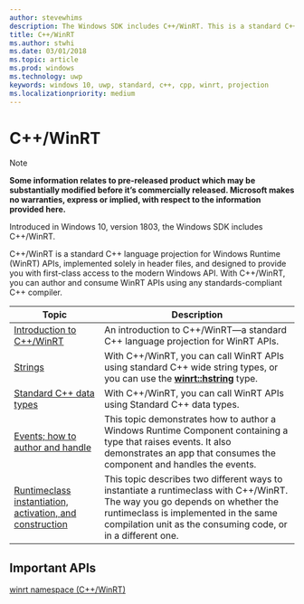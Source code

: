 ```yaml
---
author: stevewhims
description: The Windows SDK includes C++/WinRT. This is a standard C++ language projection for WinRT APIs, implemented solely in header files, and designed to provide you with first-class access to the modern Windows API. With C++/WinRT, you can author and consume WinRT APIs using any standards-compliant C++ compiler.
title: C++/WinRT
ms.author: stwhi
ms.date: 03/01/2018
ms.topic: article
ms.prod: windows
ms.technology: uwp
keywords: windows 10, uwp, standard, c++, cpp, winrt, projection
ms.localizationpriority: medium
---
```


# C++/WinRT
> [!NOTE]
> **Some information relates to pre-released product which may be substantially modified before it’s commercially released. Microsoft makes no warranties, express or implied, with respect to the information provided here.**

Introduced in Windows 10, version 1803, the Windows SDK includes C++/WinRT.

C++/WinRT is a standard C++ language projection for Windows Runtime (WinRT) APIs, implemented solely in header files, and designed to provide you with first-class access to the modern Windows API. With C++/WinRT, you can author and consume WinRT APIs using any standards-compliant C++ compiler.

| Topic | Description |
| - | - |
| [Introduction to C++/WinRT](intro-to-using-cpp-with-winrt.md) | An introduction to C++/WinRT&mdash;a standard C++ language projection for WinRT APIs. |
| [Strings](strings.md) | With C++/WinRT, you can call WinRT APIs using standard C++ wide string types, or you can use the [**winrt::hstring**](/uwp/cpp-ref-for-winrt/hstring?branch=live) type. |
| [Standard C++ data types](std-cpp-data-types.md) | With C++/WinRT, you can call WinRT APIs using Standard C++ data types. |
| [Events; how to author and handle](events-author-handle.md) | This topic demonstrates how to author a Windows Runtime Component containing a type that raises events. It also demonstrates an app that consumes the component and handles the events. |
| [Runtimeclass instantiation, activation, and construction](ctors-runtimeclass-activation.md) | This topic describes two different ways to instantiate a runtimeclass with C++/WinRT. The way you go depends on whether the runtimeclass is implemented in the same compilation unit as the consuming code, or in a different one. |

## Important APIs
[winrt namespace (C++/WinRT)](/uwp/cpp-ref-for-winrt/winrt?branch=live)
